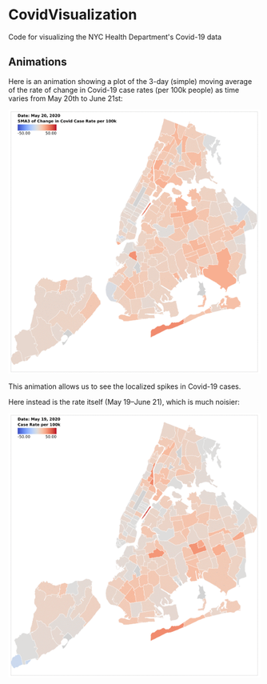 # CovidVisualization
Code for visualizing the NYC Health Department's Covid-19 data

## Animations

Here is an animation showing a plot of the 3-day (simple) moving average of the
rate of change in Covid-19 case rates (per 100k people) as time varies from May
20th to June 21st:

![3- day moving average of the rate of change in Covid-19 rates (per 100k) in NYC](animations/NYC_covid_diff_SMA3_coolwarm_50.gif)

This animation allows us to see the localized spikes in Covid-19 cases.

Here instead is the rate itself (May 19–June 21), which is much noisier:

![The rate of change in Covid-19 rates (per 100k) in NYC](animations/NYC_covid_diff_coolwarm_50.gif)
